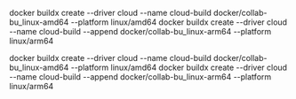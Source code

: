 docker buildx create --driver cloud --name cloud-build docker/collab-bu_linux-amd64 --platform linux/amd64
docker buildx create --driver cloud --name cloud-build --append docker/collab-bu_linux-arm64 --platform linux/arm64

docker buildx create --driver cloud --name cloud-build docker/collab-bu_linux-amd64 --platform linux/amd64
docker buildx create --driver cloud --name cloud-build --append docker/collab-bu_linux-arm64 --platform linux/arm64
